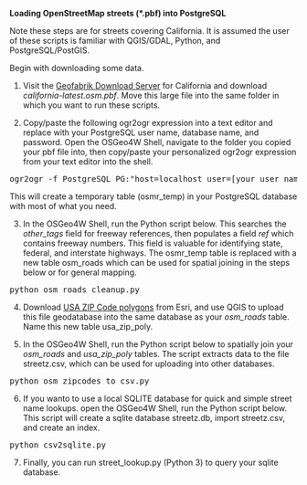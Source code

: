 <b>Loading OpenStreetMap streets (*.pbf) into PostgreSQL</b>

Note these steps are for streets covering California. It is assumed the user of these scripts is familiar with QGIS/GDAL, Python, and PostgreSQL/PostGIS.

Begin with downloading some data.

1. Visit the <a href="https://download.geofabrik.de/north-america/us/california.html">Geofabrik Download Server</a> for California and download 
<i>california-latest.osm.pbf</i>. Move this large file into the same folder in which you want to run these scripts.

2. Copy/paste the following ogr2ogr expression into a text editor and replace with your PostgreSQL user name, database name, and password. Open the OSGeo4W Shell, navigate to the folder you copied your pbf file into, then copy/paste your personalized ogr2ogr expression from your text editor into the shell.
<pre>
ogr2ogr -f PostgreSQL PG:"host=localhost user=[your user name] password=[your password] dbname=[your database name]" california-latest.osm.pbf -sql "select osm_id, name, highway, z_order, other_tags from lines where highway is not null" -nln osmr_temp -lco GEOMETRY_NAME=geom
</pre>

This will create a temporary table (osmr_temp) in your PostgreSQL database with most of what you need.

3. In the OSGeo4W Shell, run the Python script below. This searches the <i>other_tags</i> field for freeway references, then populates a field <i>ref</i> which contains freeway numbers. This field is valuable for identifying state, federal, and interstate highways. The osmr_temp table is replaced with a new table osm_roads which can be used for spatial joining in the steps below or for general mapping.
<pre>
python osm_roads_cleanup.py
</pre>

4. Download <a href="https://www.arcgis.com/home/item.html?id=8d2012a2016e484dafaac0451f9aea24">USA ZIP Code polygons</a> from Esri, and use QGIS to upload this file geodatabase into the same database as your <i>osm_roads</i> table. Name this new table usa_zip_poly.

5. In the OSGeo4W Shell, run the Python script below to spatially join your <i>osm_roads</i> and <i>usa_zip_poly</i> tables. The script extracts data to the file streetz.csv, which can be used for uploading into other databases.
<pre>
python osm_zipcodes_to_csv.py
</pre>

6. If you wanto to use a local SQLITE database for quick and simple street name lookups. open the OSGeo4W Shell, run the Python script below. This script will create a sqlite database streetz.db, import streetz.csv, and create an index.
<pre>
python csv2sqlite.py
</pre>

7. Finally, you can run street_lookup.py (Python 3) to query your sqlite database.
